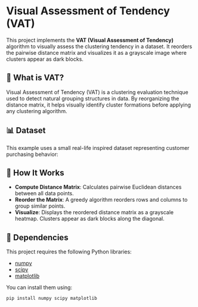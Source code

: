 # Visual Assessment of Tendency (VAT)

This project implements the **VAT (Visual Assessment of Tendency)** algorithm to visually assess the clustering tendency in a dataset. It reorders the pairwise distance matrix and visualizes it as a grayscale image where clusters appear as dark blocks.

## 🧠 What is VAT?

Visual Assessment of Tendency (VAT) is a clustering evaluation technique used to detect natural grouping structures in data. By reorganizing the distance matrix, it helps visually identify cluster formations before applying any clustering algorithm.

## 📊 Dataset

This example uses a small real-life inspired dataset representing customer purchasing behavior:

## 🚀 How It Works

- **Compute Distance Matrix**: Calculates pairwise Euclidean distances between all data points.
- **Reorder the Matrix**: A greedy algorithm reorders rows and columns to group similar points.
- **Visualize**: Displays the reordered distance matrix as a grayscale heatmap. Clusters appear as dark blocks along the diagonal.


## 🧩 Dependencies

This project requires the following Python libraries:

- [numpy](https://numpy.org/)
- [scipy](https://scipy.org/)
- [matplotlib](https://matplotlib.org/)

You can install them using:

```bash
pip install numpy scipy matplotlib
